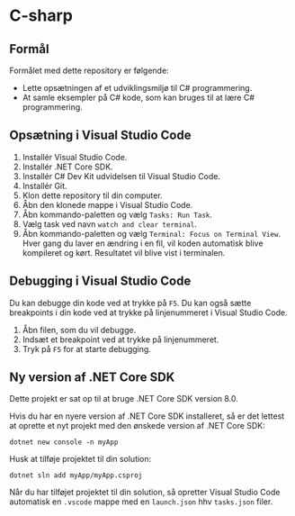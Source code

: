 # C-sharp

## Formål
Formålet med dette repository er følgende:

- Lette opsætningen af et udviklingsmiljø til C# programmering.
- At samle eksempler på C# kode, som kan bruges til at lære C# programmering.
 
## Opsætning i Visual Studio Code

1. Installér Visual Studio Code. 
3. Installér .NET Core SDK.
4. Installér C# Dev Kit udvidelsen til Visual Studio Code.
5. Installér Git.
6. Klon dette repository til din computer.
7. Åbn den klonede mappe i Visual Studio Code.
8. Åbn kommando-paletten og vælg `Tasks: Run Task`.
9. Vælg task ved navn `watch and clear terminal`.
10. Åbn kommando-paletten og vælg `Terminal: Focus on Terminal View`. Hver gang du laver en ændring i en fil, vil koden automatisk blive kompileret og kørt. Resultatet vil blive vist i terminalen.

## Debugging i Visual Studio Code

Du kan debugge din kode ved at trykke på `F5`. Du kan også sætte breakpoints i din kode ved at trykke på linjenummeret i Visual Studio Code.

1. Åbn filen, som du vil debugge.
2. Indsæt et breakpoint ved at trykke på linjenummeret.
3. Tryk på `F5` for at starte debugging.


## Ny version af .NET Core SDK

Dette projekt er sat op til at bruge .NET Core SDK version 8.0.

Hvis du har en nyere version af .NET Core SDK installeret, så er det lettest at oprette et nyt projekt med den ønskede version af .NET Core SDK:

```
dotnet new console -n myApp
```

Husk at tilføje projektet til din solution:

```
dotnet sln add myApp/myApp.csproj
```

Når du har tilføjet projektet til din solution, så opretter Visual Studio Code automatisk en `.vscode` mappe med en `launch.json` hhv `tasks.json` filer.